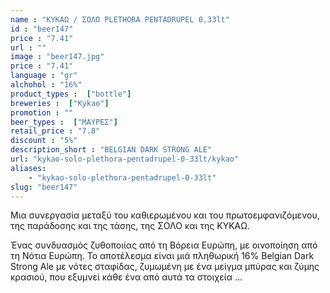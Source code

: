 ```yaml
---
name : "ΚΥΚΑΩ / ΣΟΛΟ PLETHORA PENTADRUPEL 0.33lt"
id : "beer147"
price : "7.41"
url : ""
image : "beer147.jpg"
price : "7.41"
language : "gr"
alchohol : "16%"
product_types :  ["bottle"]
breweries :  ["Kykao"]
promotion : ""
beer_types :  ["ΜΑΥΡΕΣ"]
retail_price : "7.8"
discount : "5%"
description_short : "ΒELGIAN DARK STRONG ALE"
url: "kykao-solo-plethora-pentadrupel-0-33lt/kykao"
aliases: 
    - "kykao-solo-plethora-pentadrupel-0-33lt"
slug: "beer147"
---
```


Μια συνεργασία μεταξύ του καθιερωμένου και του πρωτοεμφανιζόμενου, της παράδοσης και της τάσης, της ΣΟΛΟ και της ΚΥΚΑΩ. 




Ένας συνδυασμός ζυθοποιίας από τη Βόρεια Ευρώπη, με οινοποίηση από τη Νότια Ευρώπη. Το αποτέλεσμα είναι μιά πληθωρική 16% Belgian Dark Strong Ale με νότες σταφίδας, ζυμωμένη με ένα μείγμα μπύρας και ζύμης κρασιού, που εξυμνεί κάθε ένα από αυτά τα στοιχεία ...